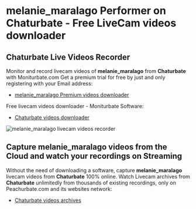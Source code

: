 # melanie_maralago Performer on Chaturbate - Free LiveCam videos downloader

## Chaturbate Live Videos Recorder

Monitor and record livecam videos of **melanie_maralago** from **Chaturbate** with Moniturbate.com
Get a premium trial for free by just and only registering with your Email address:
* [melanie_maralago Premium videos downloader](https://moniturbate.com/request-demo-licence-key.html)

Free livecam videos downloader - Moniturbate Software:
* [Chaturbate videos downloader](https://moniturbate.com/moniturbate-download-software.html)

![melanie_maralago livecam videos recorder](https://peachurnet.com/templates/moniturbate-software.png)


## Capture melanie_maralago videos from the Cloud and watch your recordings on Streaming

Without the need of downloading a software, capture **melanie_maralago** livecam videos from **Chaturbate** 100% online.
Watch Livecam archives from **Chaturbate** unlimitedly from thousands of existing recordings, only on Peachurbate.com and its websites network:
* [Chaturbate videos archives](https://peachurnet.com/)
